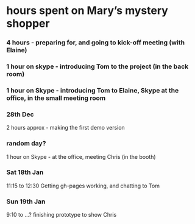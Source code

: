 # hours spent on Mary’s mystery shopper


### 4 hours - preparing for, and going to kick-off meeting (with Elaine)


### 1 hour on skype - introducing Tom to the project (in the back room)


### 1 hour on Skype - introducing Tom to Elaine, Skype at the office, in the small meeting room

### 28th Dec
2 hours approx - making the first demo version


### random day?
1 hour on Skype - at the office, meeting Chris (in the booth)


### Sat 18th Jan
11:15 to 12:30
Getting gh-pages working, and chatting to Tom


### Sun 19th Jan
9:10 to …?
finishing prototype to show Chris

